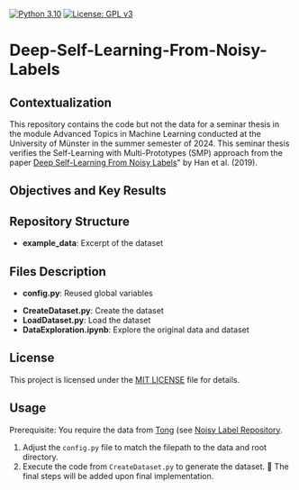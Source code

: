 [![Python 3.10](https://img.shields.io/badge/python-3.10.8-blue)](https://www.python.org/downloads/release/python-31013/) [![License: GPL v3](https://img.shields.io/badge/License-GPLv3-blue.svg)](https://www.gnu.org/licenses/gpl-3.0) 
<!-- ![GitHub version](https://img.shields.io/github/v/release/lgiesen/Deep-Self-Learning-From-Noisy-Labels?color=green&include_prereleases) -->
# Deep-Self-Learning-From-Noisy-Labels

## Contextualization

This repository contains the code but not the data for a seminar thesis in the module Advanced Topics in Machine Learning conducted at the University of Münster in the summer semester of 2024.
This seminar thesis verifies the Self-Learning with Multi-Prototypes (SMP) approach from the paper [Deep Self-Learning From Noisy Labels](https://openaccess.thecvf.com/content_ICCV_2019/papers/Han_Deep_Self-Learning_From_Noisy_Labels_ICCV_2019_paper.pdf)" by Han et al. (2019).

## Objectives and Key Results

## Repository Structure

- **example_data**: Excerpt of the dataset

## Files Description

<!-- - **.env**: Reused local variables specific to your OS -->
- **config.py**: Reused global variables
<!-- - **requirements.txt**: Lists all Python libraries required to run the scripts -->
- **CreateDataset.py**: Create the dataset
- **LoadDataset.py**: Load the dataset
- **DataExploration.ipynb**: Explore the original data and dataset
<!-- The main script orchestrates the data collection, preprocessing, sentiment analysis, and visualization processes. -->
        
## License

This project is licensed under the [MIT LICENSE](https://github.com/lgiesen/Deep-Self-Learning-From-Noisy-Labels/blob/main/LICENSE) file for details.

## Usage

Prerequisite: You require the data from [Tong](mailto:tong.xiao.work@gmail.com) (see [Noisy Label Repository](https://github.com/Cysu/noisy_label).
1. Adjust the `config.py` file to match the filepath to the data and root directory.
2. Execute the code from `CreateDataset.py` to generate the dataset.
🚧 The final steps will be added upon final implementation.